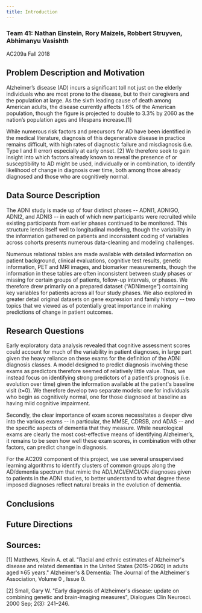 ```yaml
---
title: Introduction
---
```


### Team 41: Nathan Einstein, Rory Maizels, Robbert Struyven, Abhimanyu Vasishth
AC209a Fall 2018      

## Problem Description and Motivation

Alzheimer’s disease (AD) incurs a significant toll not just on the elderly individuals who are most prone to the disease, but to their caregivers and the population at large. As the sixth leading cause of death among American adults, the disease currently affects 1.6% of the American population, though the figure is projected to double to 3.3% by 2060 as the nation’s population ages and lifespans increase.[1]

While numerous risk factors and precursors for AD have been identified in the medical literature, diagnosis of this degenerative disease in practice remains difficult, with high rates of diagnostic failure and misdiagnosis (i.e. Type I and II error) especially at early onset. [2] We therefore seek to gain insight into which factors already known to reveal the presence of or susceptibility to AD might be used, individually or in combination, to identify likelihood of change in diagnosis over time, both among those already diagnosed and those who are cognitively normal.

## Data Source Description

The ADNI study is made up of four distinct phases -- ADNI1, ADNIGO, ADNI2, and ADNI3 -- in each of which new participants were recruited while existing participants from earlier phases continued to be monitored. This structure lends itself well to longitudinal modeling, though the variability in the information gathered on patients and inconsistent coding of variables across cohorts presents numerous data-cleaning and modeling challenges.

Numerous relational tables are made available with detailed information on patient background, clinical evaluations, cognitive test results, genetic information, PET and MRI images, and biomarker measurements, though the information in these tables are often inconsistent between study phases or missing for certain groups of patients, follow-up intervals, or phases. We therefore drew primarily on a prepared dataset (“ADNImerge”) containing key variables for patients across all four study phases. We also explored in greater detail original datasets on gene expression and family history -- two topics that we viewed as of potentially great importance in making predictions of change in patient outcomes.

## Research Questions

Early exploratory data analysis revealed that cognitive assessment scores could account for much of the variability in patient diagnoses, in large part given the heavy reliance on these exams for the definition of the ADNI diagnosis classes. A model designed to predict diagnosis involving these exams as predictors therefore seemed of relatively little value. Thus, we instead focus on identifying strong predictors of a patient’s prognosis (i.e. evolution over time) given the information available at the patient's baseline visit (t=0). We therefore develop two separate models: one for individuals who begin as cognitively normal, one for those diagnosed at baseline as having mild cognitive impairment.

Secondly, the clear importance of exam scores necessitates a deeper dive into the various exams -- in particular, the MMSE, CDRSB, and ADAS -- and the specific aspects of dementia that they measure. While neurological exams are clearly the most cost-effective means of identifying Alzheimer’s, it remains to be seen how well these exam scores, in combination with other factors, can predict change in diagnosis.

For the AC209 component of this project, we use several unsupervised learning algorithms to identify clusters of common groups along the AD/dementia spectrum that mimic the AD/LMCI/EMCI/CN diagnoses given to patients in the ADNI studies, to better understand to what degree these imposed diagnoses reflect natural breaks in the evolution of dementia.

## Conclusions



## Future Directions






## Sources:

[1] Matthews, Kevin A. et al. "Racial and ethnic estimates of Alzheimer's disease and related dementias in the United States (2015–2060) in adults aged ≥65 years." Alzheimer's & Dementia: The Journal of the Alzheimer's Association, Volume 0 , Issue 0.

[2] Small, Gary W. "Early diagnosis of Alzheimer's disease: update on combining genetic and brain-imaging measures", Dialogues Clin Neurosci. 2000 Sep; 2(3): 241–246.
